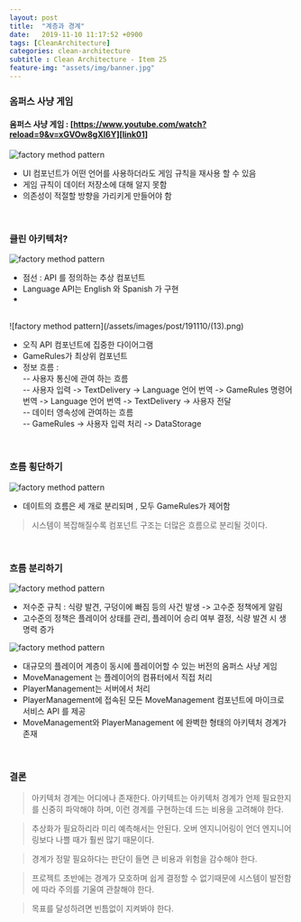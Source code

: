 ```yaml
---
layout: post
title:  "계층과 경계"
date:   2019-11-10 11:17:52 +0900
tags: [CleanArchitecture]
categories: clean-architecture
subtitle : Clean Architecture - Item 25
feature-img: "assets/img/banner.jpg"
---
```


### 옴퍼스 사냥 게임 

#### 움퍼스 사냥 게임 : [https://www.youtube.com/watch?reload=9&v=xGVOw8gXl6Y][link01] <br/>
[link01]: https://www.youtube.com/watch?reload=9&v=xGVOw8gXl6Y

![factory method pattern](/assets/images/post/191110/(11).png)

- UI 컴포넌트가 어떤 언어를 사용하더라도 게임 규칙을 재사용 할 수 있음
- 게임 규칙이 데이터 저장소에 대해 알지 못함
- 의존성이 적절할 방향을 가리키게 만들어야 함

<br>

### 클린 아키텍처?

![factory method pattern](/assets/images/post/191110/(12).png)

- 점선 :  API 를 정의하는 추상 컴포넌트
- Language API는 English 와 Spanish 가 구현
- 
<br>
![factory method pattern](/assets/images/post/191110/(13).png)

- 오직 API 컴포넌트에 집중한 다이어그램
- GameRules가 최상위 컴포넌트 
- 정보 흐름 :
	<br> -- 사용자 통신에 관여 하는 흐름 <br>
	-- 사용자 입력 -> TextDelivery -> Language 언어 번역 -> GameRules 명령어 번역 -> Language 언어 번역 -> TextDelivery -> 사용자 전달
	<br> -- 데이터 영속성에 관여하는 흐름<br>
	-- GameRules -> 사용자 입력 처리 -> DataStorage 

<br>

### 흐름 횡단하기 

![factory method pattern](/assets/images/post/191110/(14).png)

- 데이트의 흐름은 세 개로 분리되며 , 모두 GameRules가 제어함

> 시스템이 복잡해질수록 컴포넌트 구조는 더많은 흐름으로 분리될 것이다. 

<br>

### 흐름 분리하기 

![factory method pattern](/assets/images/post/191110/(15).png)

- 저수준 규칙 : 식량 발견, 구덩이에 빠짐 등의 사건 발생 -> 고수준 정책에게 알림
- 고수준의 정책은 플레이어 상태를 관리, 플레이어 승리 여부 결정, 식량 발견 시 생명력 증가

![factory method pattern](/assets/images/post/191110/(16).png)

- 대규모의 플레이어 계층이 동시에 플레이어할 수 있는 버전의 옴퍼스 사냥 게임
- MoveManagement 는 플레이어의 컴퓨터에서 직접 처리
- PlayerManagement는 서버에서 처리 
- PlayerManagement에 접속된 모든 MoveManagement 컴포넌트에 마이크로 서비스 API 를 제공 
- MoveManagement와 PlayerManagement 에 완벽한 형태의 아키텍처 경계가 존재 

<br>

### 결론

>아키텍처 경계는 어디에나 존재한다. 아키텍트는 아키텍처 경계가 언제 필요한지를 신중히 파악해야 하며, 이런 경계를 구현하는데 드는 비용을 고려해야 한다. 

>추상화가 필요하리라 미리 예측해서는 안된다. 오버 엔지니어링이 언더 엔지니어링보다 나쁠 때가 훨씬 많기 때문이다. 

>경계가 정말 필요하다는 판단이 들면 큰 비용과 위험을 감수해야 한다. 

>프로젝트 초반에는 경계가 모호하며 쉽게 결정할 수 없기때문에 시스템이 발전함에 따라 주의를 기울여 관찰해야 한다. 

>목표를 달성하려면 빈틈없이 지켜봐야 한다. 


